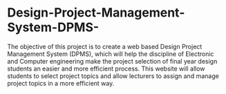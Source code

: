 # Design-Project-Management-System-DPMS-

The objective of this project is to create a web based Design Project Management System (DPMS),
which will help the discipline of Electronic and Computer engineering make the project selection of
final year design students an easier and more efficient process. This website will allow students to
select project topics and allow lecturers to assign and manage project topics in a more efficient way.
